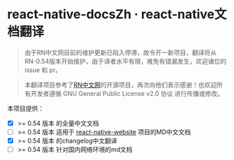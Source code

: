 # react-native-docsZh · react-native文档翻译

> 由于RN中文网目前的维护更新已陷入停滞，故令开一新项目，翻译将从RN-0.54版本开始维护，由于译者水平有限，难免有错漏发生，欢迎诸位的 issue 和 pr。

> 本翻译项目参考了[RN中文网](https://github.com/reactnativecn/react-native.cn)的开源项目，再次向他们表示感谢！也欢迎所有开发者遵循 GNU General Public License v2.0 协议 进行传播或修改。

本项目提供：
- [x] \>= 0.54 版本 的全量中文文档
- [ ] \>= 0.54 版本 适用于 [react-native-website](https://github.com/facebook/react-native-website) 项目的MD中文文档 
- [x] \>= 0.54 版本 的changelog中文翻译
- [ ] \>= 0.54 版本 针对国内网络环境的md文档